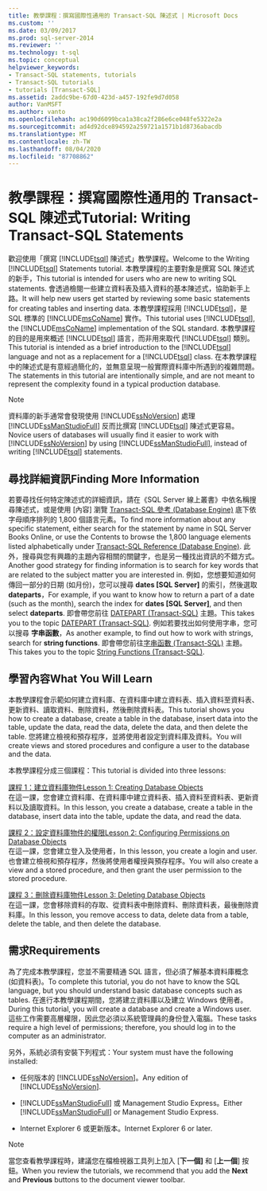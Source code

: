 ```yaml
---
title: 教學課程：撰寫國際性通用的 Transact-SQL 陳述式 | Microsoft Docs
ms.custom: ''
ms.date: 03/09/2017
ms.prod: sql-server-2014
ms.reviewer: ''
ms.technology: t-sql
ms.topic: conceptual
helpviewer_keywords:
- Transact-SQL statements, tutorials
- Transact-SQL tutorials
- tutorials [Transact-SQL]
ms.assetid: 2addc9be-67d0-423d-a457-192fe9d7d058
author: VanMSFT
ms.author: vanto
ms.openlocfilehash: ac190d6099bca1a38ca2f286e6ce048fe5322e2a
ms.sourcegitcommit: ad4d92dce894592a259721a1571b1d8736abacdb
ms.translationtype: MT
ms.contentlocale: zh-TW
ms.lasthandoff: 08/04/2020
ms.locfileid: "87708862"
---
```

# <a name="tutorial-writing-transact-sql-statements"></a><span data-ttu-id="cde48-102">教學課程：撰寫國際性通用的 Transact-SQL 陳述式</span><span class="sxs-lookup"><span data-stu-id="cde48-102">Tutorial: Writing Transact-SQL Statements</span></span>
  <span data-ttu-id="cde48-103">歡迎使用「撰寫 [!INCLUDE[tsql](../includes/tsql-md.md)] 陳述式」教學課程。</span><span class="sxs-lookup"><span data-stu-id="cde48-103">Welcome to the Writing [!INCLUDE[tsql](../includes/tsql-md.md)] Statements tutorial.</span></span> <span data-ttu-id="cde48-104">本教學課程的主要對象是撰寫 SQL 陳述式的新手，</span><span class="sxs-lookup"><span data-stu-id="cde48-104">This tutorial is intended for users who are new to writing SQL statements.</span></span> <span data-ttu-id="cde48-105">會透過檢閱一些建立資料表及插入資料的基本陳述式，協助新手上路。</span><span class="sxs-lookup"><span data-stu-id="cde48-105">It will help new users get started by reviewing some basic statements for creating tables and inserting data.</span></span> <span data-ttu-id="cde48-106">本教學課程採用 [!INCLUDE[tsql](../includes/tsql-md.md)]，是 SQL 標準的 [!INCLUDE[msCoName](../includes/msconame-md.md)] 實作。</span><span class="sxs-lookup"><span data-stu-id="cde48-106">This tutorial uses [!INCLUDE[tsql](../includes/tsql-md.md)], the [!INCLUDE[msCoName](../includes/msconame-md.md)] implementation of the SQL standard.</span></span> <span data-ttu-id="cde48-107">本教學課程的目的是用來概述 [!INCLUDE[tsql](../includes/tsql-md.md)] 語言，而非用來取代 [!INCLUDE[tsql](../includes/tsql-md.md)] 類別。</span><span class="sxs-lookup"><span data-stu-id="cde48-107">This tutorial is intended as a brief introduction to the [!INCLUDE[tsql](../includes/tsql-md.md)] language and not as a replacement for a [!INCLUDE[tsql](../includes/tsql-md.md)] class.</span></span> <span data-ttu-id="cde48-108">在本教學課程中的陳述式是有意經過簡化的，並無意呈現一般實際資料庫中所遇到的複雜問題。</span><span class="sxs-lookup"><span data-stu-id="cde48-108">The statements in this tutorial are intentionally simple, and are not meant to represent the complexity found in a typical production database.</span></span>  
  
> [!NOTE]  
>  <span data-ttu-id="cde48-109">資料庫的新手通常會發現使用 [!INCLUDE[ssNoVersion](../includes/ssnoversion-md.md)] 處理 [!INCLUDE[ssManStudioFull](../includes/ssmanstudiofull-md.md)] 反而比撰寫 [!INCLUDE[tsql](../includes/tsql-md.md)] 陳述式更容易。</span><span class="sxs-lookup"><span data-stu-id="cde48-109">Novice users of databases will usually find it easier to work with [!INCLUDE[ssNoVersion](../includes/ssnoversion-md.md)] by using [!INCLUDE[ssManStudioFull](../includes/ssmanstudiofull-md.md)], instead of writing [!INCLUDE[tsql](../includes/tsql-md.md)] statements.</span></span>  
  
## <a name="finding-more-information"></a><span data-ttu-id="cde48-110">尋找詳細資訊</span><span class="sxs-lookup"><span data-stu-id="cde48-110">Finding More Information</span></span>  
 <span data-ttu-id="cde48-111">若要尋找任何特定陳述式的詳細資訊，請在《SQL Server 線上叢書》中依名稱搜尋陳述式，或是使用 [內容] 瀏覽 [Transact-SQL 參考 &#40;Database Engine&#41;](/sql/t-sql/language-reference) 底下依字母順序排列的 1,800 個語言元素。</span><span class="sxs-lookup"><span data-stu-id="cde48-111">To find more information about any specific statement, either search for the statement by name in SQL Server Books Online, or use the Contents to browse the 1,800 language elements listed alphabetically under [Transact-SQL Reference &#40;Database Engine&#41;](/sql/t-sql/language-reference).</span></span> <span data-ttu-id="cde48-112">此外，搜尋與您有興趣的主題內容相關的關鍵字，也是另一種找出資訊的不錯方式。</span><span class="sxs-lookup"><span data-stu-id="cde48-112">Another good strategy for finding information is to search for key words that are related to the subject matter you are interested in.</span></span> <span data-ttu-id="cde48-113">例如，您想要知道如何傳回一部分的日期 (如月份)，您可以搜尋 **dates [SQL Server]** 的索引，然後選取 **dateparts**，</span><span class="sxs-lookup"><span data-stu-id="cde48-113">For example, if you want to know how to return a part of a date (such as the month), search the index for **dates [SQL Server]**, and then select **dateparts**.</span></span> <span data-ttu-id="cde48-114">即會帶您前往 [DATEPART &#40;Transact-SQL&#41;](/sql/t-sql/functions/datepart-transact-sql) 主題。</span><span class="sxs-lookup"><span data-stu-id="cde48-114">This takes you to the topic [DATEPART &#40;Transact-SQL&#41;](/sql/t-sql/functions/datepart-transact-sql).</span></span> <span data-ttu-id="cde48-115">例如若要找出如何使用字串，您可以搜尋 **字串函數**，</span><span class="sxs-lookup"><span data-stu-id="cde48-115">As another example, to find out how to work with strings, search for **string functions**.</span></span> <span data-ttu-id="cde48-116">即會帶您前往[字串函數 &#40;Transact-SQL&#41;](/sql/t-sql/functions/string-functions-transact-sql) 主題。</span><span class="sxs-lookup"><span data-stu-id="cde48-116">This takes you to the topic [String Functions &#40;Transact-SQL&#41;](/sql/t-sql/functions/string-functions-transact-sql).</span></span>  
  
## <a name="what-you-will-learn"></a><span data-ttu-id="cde48-117">學習內容</span><span class="sxs-lookup"><span data-stu-id="cde48-117">What You Will Learn</span></span>  
 <span data-ttu-id="cde48-118">本教學課程會示範如何建立資料庫、在資料庫中建立資料表、插入資料至資料表、更新資料、讀取資料、刪除資料，然後刪除資料表。</span><span class="sxs-lookup"><span data-stu-id="cde48-118">This tutorial shows you how to create a database, create a table in the database, insert data into the table, update the data, read the data, delete the data, and then delete the table.</span></span> <span data-ttu-id="cde48-119">您將建立檢視和預存程序，並將使用者設定到資料庫及資料。</span><span class="sxs-lookup"><span data-stu-id="cde48-119">You will create views and stored procedures and configure a user to the database and the data.</span></span>  
  
 <span data-ttu-id="cde48-120">本教學課程分成三個課程：</span><span class="sxs-lookup"><span data-stu-id="cde48-120">This tutorial is divided into three lessons:</span></span>  
  
 [<span data-ttu-id="cde48-121">課程 1：建立資料庫物件</span><span class="sxs-lookup"><span data-stu-id="cde48-121">Lesson 1: Creating Database Objects</span></span>](lesson-1-creating-database-objects.md)  
 <span data-ttu-id="cde48-122">在這一課，您會建立資料庫、在資料庫中建立資料表、插入資料至資料表、更新資料以及讀取資料。</span><span class="sxs-lookup"><span data-stu-id="cde48-122">In this lesson, you create a database, create a table in the database, insert data into the table, update the data, and read the data.</span></span>  
  
 [<span data-ttu-id="cde48-123">課程 2：設定資料庫物件的權限</span><span class="sxs-lookup"><span data-stu-id="cde48-123">Lesson 2: Configuring Permissions on Database Objects</span></span>](lesson-2-configuring-permissions-on-database-objects.md)  
 <span data-ttu-id="cde48-124">在這一課，您會建立登入及使用者，</span><span class="sxs-lookup"><span data-stu-id="cde48-124">In this lesson, you create a login and user.</span></span> <span data-ttu-id="cde48-125">也會建立檢視和預存程序，然後將使用者權授與預存程序。</span><span class="sxs-lookup"><span data-stu-id="cde48-125">You will also create a view and a stored procedure, and then grant the user permission to the stored procedure.</span></span>  
  
 [<span data-ttu-id="cde48-126">課程 3：刪除資料庫物件</span><span class="sxs-lookup"><span data-stu-id="cde48-126">Lesson 3: Deleting Database Objects</span></span>](lesson-3-1-deleting-database-objects.md)  
 <span data-ttu-id="cde48-127">在這一課，您會移除資料的存取、從資料表中刪除資料、刪除資料表，最後刪除資料庫。</span><span class="sxs-lookup"><span data-stu-id="cde48-127">In this lesson, you remove access to data, delete data from a table, delete the table, and then delete the database.</span></span>  
  
## <a name="requirements"></a><span data-ttu-id="cde48-128">需求</span><span class="sxs-lookup"><span data-stu-id="cde48-128">Requirements</span></span>  
 <span data-ttu-id="cde48-129">為了完成本教學課程，您並不需要精通 SQL 語言，但必須了解基本資料庫概念 (如資料表)。</span><span class="sxs-lookup"><span data-stu-id="cde48-129">To complete this tutorial, you do not have to know the SQL language, but you should understand basic database concepts such as tables.</span></span> <span data-ttu-id="cde48-130">在進行本教學課程期間，您將建立資料庫以及建立 Windows 使用者。</span><span class="sxs-lookup"><span data-stu-id="cde48-130">During this tutorial, you will create a database and create a Windows user.</span></span> <span data-ttu-id="cde48-131">這些工作需要高層權限，因此您必須以系統管理員的身份登入電腦。</span><span class="sxs-lookup"><span data-stu-id="cde48-131">These tasks require a high level of permissions; therefore, you should log in to the computer as an administrator.</span></span>  
  
 <span data-ttu-id="cde48-132">另外，系統必須有安裝下列程式：</span><span class="sxs-lookup"><span data-stu-id="cde48-132">Your system must have the following installed:</span></span>  
  
-   <span data-ttu-id="cde48-133">任何版本的 [!INCLUDE[ssNoVersion](../includes/ssnoversion-md.md)]。</span><span class="sxs-lookup"><span data-stu-id="cde48-133">Any edition of [!INCLUDE[ssNoVersion](../includes/ssnoversion-md.md)].</span></span>  
  
-   <span data-ttu-id="cde48-134">[!INCLUDE[ssManStudioFull](../includes/ssmanstudiofull-md.md)] 或 Management Studio Express。</span><span class="sxs-lookup"><span data-stu-id="cde48-134">Either [!INCLUDE[ssManStudioFull](../includes/ssmanstudiofull-md.md)] or Management Studio Express.</span></span>  
  
-   <span data-ttu-id="cde48-135">Internet Explorer 6 或更新版本。</span><span class="sxs-lookup"><span data-stu-id="cde48-135">Internet Explorer 6 or later.</span></span>  
  
> [!NOTE]  
>  <span data-ttu-id="cde48-136">當您查看教學課程時，建議您在檔檢視器工具列上加入 [**下一個]** 和 [**上一個**] 按鈕。</span><span class="sxs-lookup"><span data-stu-id="cde48-136">When you review the tutorials, we recommend that you add the **Next** and **Previous** buttons to the document viewer toolbar.</span></span>  
  
  
